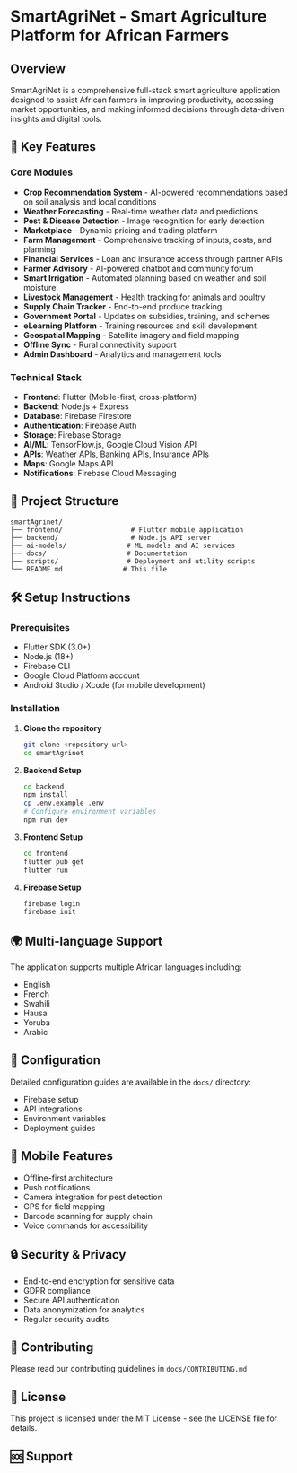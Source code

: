 # SmartAgriNet - Smart Agriculture Platform for African Farmers

## Overview
SmartAgriNet is a comprehensive full-stack smart agriculture application designed to assist African farmers in improving productivity, accessing market opportunities, and making informed decisions through data-driven insights and digital tools.

## 🚀 Key Features

### Core Modules
- **Crop Recommendation System** - AI-powered recommendations based on soil analysis and local conditions
- **Weather Forecasting** - Real-time weather data and predictions
- **Pest & Disease Detection** - Image recognition for early detection
- **Marketplace** - Dynamic pricing and trading platform
- **Farm Management** - Comprehensive tracking of inputs, costs, and planning
- **Financial Services** - Loan and insurance access through partner APIs
- **Farmer Advisory** - AI-powered chatbot and community forum
- **Smart Irrigation** - Automated planning based on weather and soil moisture
- **Livestock Management** - Health tracking for animals and poultry
- **Supply Chain Tracker** - End-to-end produce tracking
- **Government Portal** - Updates on subsidies, training, and schemes
- **eLearning Platform** - Training resources and skill development
- **Geospatial Mapping** - Satellite imagery and field mapping
- **Offline Sync** - Rural connectivity support
- **Admin Dashboard** - Analytics and management tools
### Technical Stack
- **Frontend**: Flutter (Mobile-first, cross-platform)
- **Backend**: Node.js + Express
- **Database**: Firebase Firestore
- **Authentication**: Firebase Auth
- **Storage**: Firebase Storage
- **AI/ML**: TensorFlow.js, Google Cloud Vision API
- **APIs**: Weather APIs, Banking APIs, Insurance APIs
- **Maps**: Google Maps API
- **Notifications**: Firebase Cloud Messaging

## 📁 Project Structure
```
smartAgrinet/
├── frontend/                 # Flutter mobile application
├── backend/                  # Node.js API server
├── ai-models/               # ML models and AI services
├── docs/                    # Documentation
├── scripts/                 # Deployment and utility scripts
└── README.md               # This file
```

## 🛠️ Setup Instructions

### Prerequisites
- Flutter SDK (3.0+)
- Node.js (18+)
- Firebase CLI
- Google Cloud Platform account
- Android Studio / Xcode (for mobile development)

### Installation

1. **Clone the repository**
   ```bash
   git clone <repository-url>
   cd smartAgrinet
   ```

2. **Backend Setup**
   ```bash
   cd backend
   npm install
   cp .env.example .env
   # Configure environment variables
   npm run dev
   ```

3. **Frontend Setup**
   ```bash
   cd frontend
   flutter pub get
   flutter run
   ```

4. **Firebase Setup**
   ```bash
   firebase login
   firebase init
   ```

## 🌍 Multi-language Support
The application supports multiple African languages including:
- English
- French
- Swahili
- Hausa
- Yoruba
- Arabic

## 🔧 Configuration
Detailed configuration guides are available in the `docs/` directory:
- Firebase setup
- API integrations
- Environment variables
- Deployment guides

## 📱 Mobile Features
- Offline-first architecture
- Push notifications
- Camera integration for pest detection
- GPS for field mapping
- Barcode scanning for supply chain
- Voice commands for accessibility

## 🔒 Security & Privacy
- End-to-end encryption for sensitive data
- GDPR compliance
- Secure API authentication
- Data anonymization for analytics
- Regular security audits

## 🤝 Contributing
Please read our contributing guidelines in `docs/CONTRIBUTING.md`

## 📄 License
This project is licensed under the MIT License - see the LICENSE file for details.

## 🆘 Support










